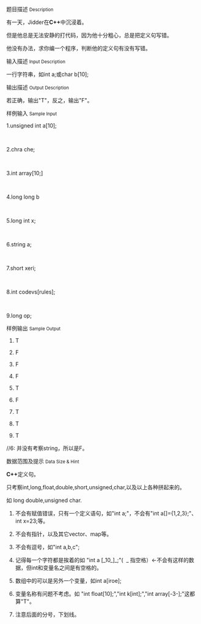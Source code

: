 <div class="panel panel-default">
<div class="area-title">
<span>
题目描述
<small>Description</small>
</span></div>
<div class="panel-body">

<p>有一天，Jidder在<strong>C++</strong>中沉浸着。<br></p><p>但是他总是无法安静的打代码，因为他十分粗心，总是把定义句写错。</p><p>他没有办法，求你编一个程序，判断他的定义句有没有写错。</p>

</div>
</div>

<div class="panel panel-default">
<div class="area-title">
<span>
输入描述
<small>Input Description</small>
</span></div>
<div class="panel-body">
<p>一行字符串，如int a;或char b[10];<br></p>

</div>
</div>
<div  class="panel panel-default">
<div class="area-title">
<span>
输出描述
<small>Output Description</small>
</span></div>
<div class="panel-body">

<p>若正确，输出&quot;T&quot;，反之，输出&quot;F&quot;。<br/></p>

</div>
</div>


<div class="panel panel-default">
<div class="area-title">
<span>
样例输入
<small>Sample Input</small>
</span></div>
<div class="panel-body">
<p>1.unsigned int a[10];</p><p><br></p><p>2.chra che;</p><p><br></p><p>3.int array[10;]</p><p><br></p><p>4.long long b</p><p><br></p><p>5.long int<span style=""> x;</span></p><p><br></p><p>6.string a;</p><p><br></p><p>7.short xeri;</p><p><br></p><p>8.int codevs[rules];</p><p><br></p><p>9.long op;</p>

</div>
</div>

<div class="panel panel-default">
<div class="area-title">
<span>
样例输出
<small>Sample Output</small>
</span></div>
<div class="panel-body">
<ol style=""><li><p>T<br></p></li><li><p>F</p></li><li><p>F</p></li><li><p>F</p></li><li><p>T</p></li><li><p>F</p></li><li><p>T</p></li><li><p>T</p></li><li><p>T<br></p></li></ol><p>//6: 并没有考察string，所以是F。</p>

</div>
</div>

<div class="panel panel-default">
<div class="area-title">
<span>
数据范围及提示
<small>Data Size & Hint</small>
</span></div>
<div class="panel-body">
<p><strong>C++</strong>定义句。</p><p>只考察int,long,float,double,short,unsigned,char,以及以上各种拼起来的。</p><p>如 long double,unsigned char.</p><ol style=""><li><p>不会有赋值错误，只有一个定义语句，如"int a;"，不会有"int a[]={1,2,3};"、int x=23;等。</p></li><li><p>不会有指针，以及其它vector、map等。</p></li><li><p>不会有逗号，如"int a,b,c";</p></li><li><p>记得每一个字符都是挨着的如 "int a [_10_]_;"(  _ 指空格）&lt;-不会有这样的数据，但int和变量名之间是有空格的。</p></li><li><p>数组中的可以是另外一个变量，如int a[iroe];</p></li><li><p>变量名称有问题不考虑。如 "int float[10];","int k[int];","int array[-3-];"这都算"T"。</p></li><li><p>注意后面的分号，下划线。</p></li></ol>
</div>
</div>